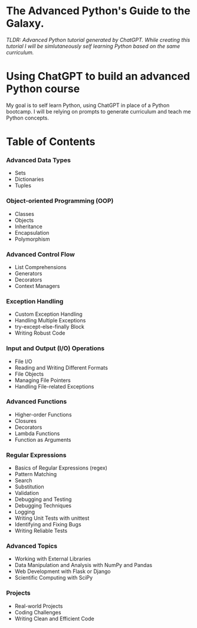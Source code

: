# The Advanced Python's Guide to the Galaxy.

*TLDR: Advanced Python tutorial generated by ChatGPT. While creating this tutorial I will be simlutaneously self learning Python based on the same curriculum.*

# Using ChatGPT to build an advanced Python course

My goal is to self learn Python, using ChatGPT in place of a Python bootcamp. I will be relying on prompts to generate curriculum and teach me Python concepts.

# Table of Contents

### Advanced Data Types
* Sets
* Dictionaries
* Tuples
### Object-oriented Programming (OOP)
* Classes
* Objects
* Inheritance
* Encapsulation
* Polymorphism
### Advanced Control Flow
* List Comprehensions
* Generators
* Decorators
* Context Managers
### Exception Handling
* Custom Exception Handling
* Handling Multiple Exceptions
* try-except-else-finally Block
* Writing Robust Code
### Input and Output (I/O) Operations
* File I/O
* Reading and Writing Different Formats
* File Objects
* Managing File Pointers
* Handling File-related Exceptions
### Advanced Functions
* Higher-order Functions
* Closures
* Decorators
* Lambda Functions
* Function as Arguments
### Regular Expressions
* Basics of Regular Expressions (regex)
* Pattern Matching
* Search
* Substitution
* Validation
* Debugging and Testing
* Debugging Techniques
* Logging
* Writing Unit Tests with unittest
* Identifying and Fixing Bugs
* Writing Reliable Tests
### Advanced Topics
* Working with External Libraries
* Data Manipulation and Analysis with NumPy and Pandas
* Web Development with Flask or Django
* Scientific Computing with SciPy
### Projects
* Real-world Projects
* Coding Challenges
* Writing Clean and Efficient Code

